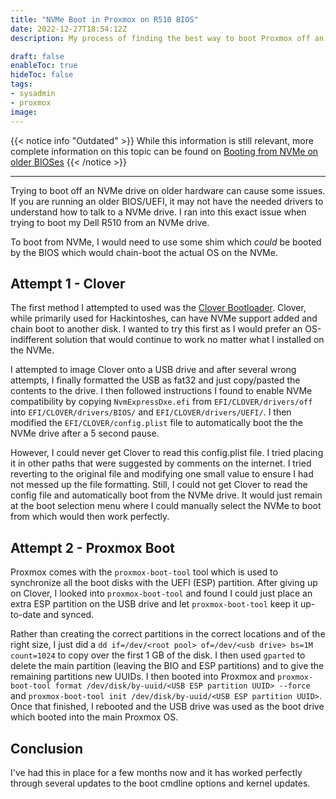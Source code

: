 ```yaml
---
title: "NVMe Boot in Proxmox on R510 BIOS"
date: 2022-12-27T18:54:12Z
description: My process of finding the best way to boot Proxmox off an NVMe drive in an old Dell R510

draft: false
enableToc: true
hideToc: false
tags:
- sysadmin
- proxmox
image:
---
```

<!-- spell-checker:ignore bootloader hackintoshes UEFI gparted cmdline -->

{{< notice info "Outdated" >}} While this information is still relevant, more complete information on this topic can be found on [Booting from NVMe on older BIOSes](../nvme-proxmox-boot)
{{< /notice >}}

---

Trying to boot off an NVMe drive on older hardware can cause some issues. If you are running an older BIOS/UEFI, it may not have the needed drivers to understand how to talk to a NVMe drive. I ran into this exact issue when trying to boot my Dell R510 from an NVMe drive.

To boot from NVMe, I would need to use some shim which *could* be booted by the BIOS which would chain-boot the actual OS on the NVMe.

## Attempt 1 - Clover

The first method I attempted to used was the [Clover Bootloader](https://github.com/CloverHackyColor/CloverBootloader). Clover, while primarily used for Hackintoshes, can have NVMe support added and chain boot to another disk. I wanted to try this first as I would prefer an OS-indifferent solution that would continue to work no matter what I installed on the NVMe.

I attempted to image Clover onto a USB drive and after several wrong attempts, I finally formatted the USB as fat32 and just copy/pasted the contents to the drive. I then followed instructions I found to enable NVMe compatibility by copying `NvmExpressDxe.efi` from `EFI/CLOVER/drivers/off` into `EFI/CLOVER/drivers/BIOS/` and `EFI/CLOVER/drivers/UEFI/`. I then modified the `EFI/CLOVER/config.plist` file to automatically boot the the NVMe drive after a 5 second pause.

However, I could never get Clover to read this config.plist file. I tried placing it in other paths that were suggested by comments on the internet. I tried reverting to the original file and modifying one small value to ensure I had not messed up the file formatting. Still, I could not get Clover to read the config file and automatically boot from the NVMe drive. It would just remain at the boot selection menu where I could manually select the NVMe to boot from which would then work perfectly.

## Attempt 2 - Proxmox Boot

Proxmox comes with the `proxmox-boot-tool` tool which is used to synchronize all the boot disks with the UEFI (ESP) partition. After giving up on Clover, I looked into `proxmox-boot-tool` and found I could just place an extra ESP partition on the USB drive and let `proxmox-boot-tool` keep it up-to-date and synced.

Rather than creating the correct partitions in the correct locations and of the right size, I just did a `dd if=/dev/<root pool> of=/dev/<usb drive> bs=1M count=1024` to copy over the first 1 GB of the disk. I then used `gparted` to delete the main partition (leaving the BIO and ESP partitions) and to give the remaining partitions new UUIDs. I then booted into Proxmox and `proxmox-boot-tool format /dev/disk/by-uuid/<USB ESP partition UUID> --force` and `proxmox-boot-tool init /dev/disk/by-uuid/<USB ESP partition UUID>`. Once that finished, I rebooted and the USB drive was used as the boot drive which booted into the main Proxmox OS.

## Conclusion

I've had this in place for a few months now and it has worked perfectly through several updates to the boot cmdline options and kernel updates.
